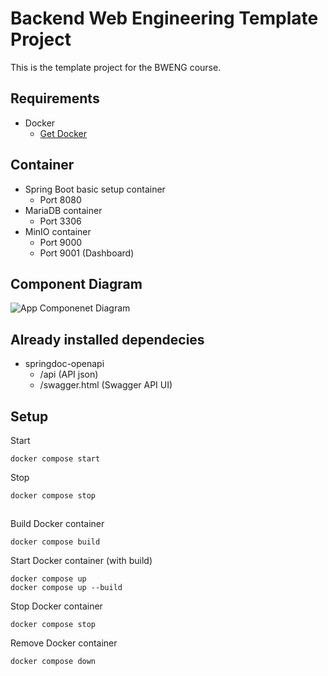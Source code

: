 # Backend Web Engineering Template Project
This is the template project for the BWENG course.

## Requirements
* Docker
    * [Get Docker](https://docs.docker.com/get-docker/)

## Container
* Spring Boot basic setup container
  * Port 8080
* MariaDB container
  * Port 3306
* MinIO container
  * Port 9000
  * Port 9001 (Dashboard)

## Component Diagram
![App Componenet Diagram](http://www.plantuml.com/plantuml/png/POxDIiL038NtUOfmz_SDHAwttRWGmJx1E1DhS9eCcTID-EwMbj8VTydv3dpdLZsOZqE6J1-EhcZSVpecDehEAW0XkXescKaSG3GHjXg_oF074ACEHML2UEcAiVHuLtLyAkKoytsZKN7JdCbEe2FxvaZr5BzHqSgknZFw1K1CmSDxg8GlmJYqzsF6ylmAKmzWsOiFr-lZthkTCzhCwx741_Fsh7Xr_oVBWXj96eVy1m00)

## Already installed dependecies
* springdoc-openapi
  * /api (API json)
  * /swagger.html (Swagger API UI)

## Setup

Start
```shell
docker compose start
```
Stop 
```shell
docker compose stop
```
##
Build Docker container
```shell
docker compose build
```
Start Docker container (with build)
```shell
docker compose up
docker compose up --build
```
Stop Docker container
```shell
docker compose stop
```
Remove Docker container
```shell
docker compose down
```
